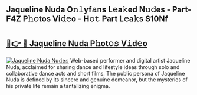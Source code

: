 ## Jaqueline Nuda O𝚗𝚕yf𝚊ns L𝚎a𝚔ed N𝚞𝚍es - Part-F4Z P𝚑𝚘tos Vi𝚍𝚎o - H𝚘𝚝 Part L𝚎a𝚔s S10Nf

# <h2><a href="http://kf3ag5o.oniu.top/?m=Jaqueline+Nuda">🔗👉 🔴 Jaqueline Nuda P𝚑ot𝚘𝚜 V𝚒d𝚎o</a></h2>

[![Jaqueline Nuda Nu𝚍e𝚜](https://i.imgur.com/0qMVB7G.gif)](http://kf3ag5o.oniu.top/?m=Jaqueline+Nuda)
Web-based performer and digital artist Jaqueline Nuda, acclaimed for sharing dance and lifestyle ideas through solo and collaborative dance acts and short films. The public persona of Jaqueline Nuda is defined by its sincere and genuine demeanor, but the mysteries of his private life remain a tantalizing enigma.  
